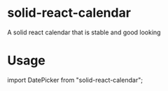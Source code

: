 # solid-react-calendar
A solid react calendar that is stable and good looking

# Usage
import DatePicker from "solid-react-calendar";
